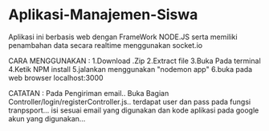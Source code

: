 # Aplikasi-Manajemen-Siswa

Aplikasi ini berbasis web dengan FrameWork NODE.JS serta memiliki penambahan data secara realtime menggunakan socket.io

CARA MENGGUNAKAN : 
1.Download .Zip
2.Extract file
3.Buka Pada terminal
4.Ketik NPM install
5.jalankan menggunakan "nodemon app"
6.buka pada web browser localhost:3000

CATATAN : 
Pada Pengiriman email.. Buka Bagian Controller/login/registerController.js.. terdapat user dan pass pada fungsi tranpsport...
isi sesuai email yang digunakan dan kode aplikasi pada google akun yang digunakan...
